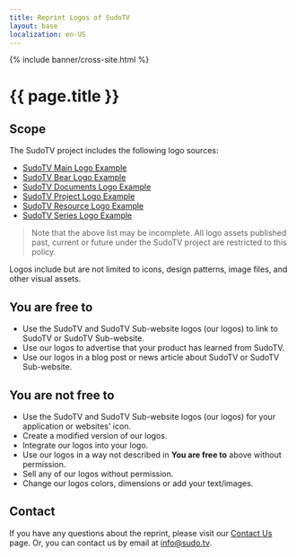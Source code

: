 ```yaml
---
title: Reprint Logos of SudoTV
layout: base
localization: en-US
---
```


{% include banner/cross-site.html %}

# {{ page.title }}

## Scope

The SudoTV project includes the following logo sources:

- [SudoTV Main Logo Example](https://sudo.tv/$/android-chrome-512x512.png)
- [SudoTV Bear Logo Example](https://bear.sudo.tv/$/android-chrome-512x512.png)
- [SudoTV Documents Logo Example](https://docs.sudo.tv/$/android-chrome-512x512.png)
- [SudoTV Project Logo Example](https://project.sudo.tv/$/android-chrome-512x512.png)
- [SudoTV Resource Logo Example](https://resource.sudo.tv/$/android-chrome-512x512.png)
- [SudoTV Series Logo Example](https://series.sudo.tv/$/android-chrome-512x512.png)

> Note that the above list may be incomplete. All logo assets published past, current or future under the SudoTV project are restricted to this policy.

Logos include but are not limited to icons, design patterns, image files, and other visual assets.

## You are free to

- Use the SudoTV and SudoTV Sub-website logos (our logos) to link to SudoTV or SudoTV Sub-website.
- Use our logos to advertise that your product has learned from SudoTV.
- Use our logos in a blog post or news article about SudoTV or SudoTV Sub-website.

## You are not free to

- Use the SudoTV and SudoTV Sub-website logos (our logos) for your application or websites' icon.
- Create a modified version of our logos.
- Integrate our logos into your logo.
- Use our logos in a way not described in **You are free to** above without permission.
- Sell any of our logos without permission.
- Change our logos colors, dimensions or add your text/images.

## Contact

If you have any questions about the reprint, please visit our [Contact Us](https://sudo.tv/contact) page. Or, you can contact us by email at [info@sudo.tv](mailto://info@sudo.tv).
